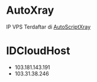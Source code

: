 # AutoXray

IP VPS Terdaftar di [AutoScriptXray](https://github.com/Haris131/AutoScriptXray)

# IDCloudHost
 * 103.181.143.191
 * 103.31.38.246
